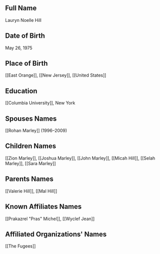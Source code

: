 ## Full Name
Lauryn Noelle Hill

## Date of Birth
May 26, 1975

## Place of Birth
[[East Orange]], [[New Jersey]], [[United States]]

## Education
[[Columbia University]], New York

## Spouses Names
[[Rohan Marley]] (1996–2009)

## Children Names
[[Zion Marley]], [[Joshua Marley]], [[John Marley]], [[Micah Hill]], [[Selah Marley]], [[Sara Marley]]

## Parents Names
[[Valerie Hill]], [[Mal Hill]]

## Known Affiliates Names
[[Prakazrel "Pras" Michel]], [[Wyclef Jean]]

## Affiliated Organizations' Names
[[The Fugees]]